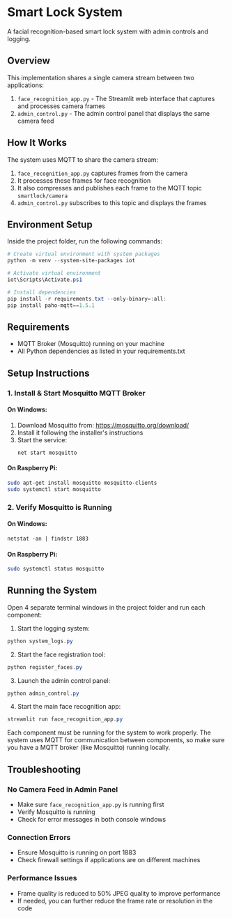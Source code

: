 # Smart Lock System

A facial recognition-based smart lock system with admin controls and logging.

## Overview

This implementation shares a single camera stream between two applications:
1. `face_recognition_app.py` - The Streamlit web interface that captures and processes camera frames
2. `admin_control.py` - The admin control panel that displays the same camera feed

## How It Works

The system uses MQTT to share the camera stream:

1. `face_recognition_app.py` captures frames from the camera
2. It processes these frames for face recognition
3. It also compresses and publishes each frame to the MQTT topic `smartlock/camera`
4. `admin_control.py` subscribes to this topic and displays the frames

## Environment Setup

Inside the project folder, run the following commands:

```powershell
# Create virtual environment with system packages
python -m venv --system-site-packages iot

# Activate virtual environment
iot\Scripts\Activate.ps1

# Install dependencies
pip install -r requirements.txt --only-binary=:all:
pip install paho-mqtt==1.5.1
```

## Requirements

- MQTT Broker (Mosquitto) running on your machine
- All Python dependencies as listed in your requirements.txt

## Setup Instructions

### 1. Install & Start Mosquitto MQTT Broker

#### On Windows:
1. Download Mosquitto from: https://mosquitto.org/download/
2. Install it following the installer's instructions
3. Start the service:
   ```
   net start mosquitto
   ```

#### On Raspberry Pi:
```bash
sudo apt-get install mosquitto mosquitto-clients
sudo systemctl start mosquitto
```

### 2. Verify Mosquitto is Running

#### On Windows:
```
netstat -an | findstr 1883
```

#### On Raspberry Pi:
```bash
sudo systemctl status mosquitto
```

## Running the System

Open 4 separate terminal windows in the project folder and run each component:

1. Start the logging system:
```powershell
python system_logs.py
```

2. Start the face registration tool:
```powershell
python register_faces.py
```

3. Launch the admin control panel:
```powershell
python admin_control.py
```

4. Start the main face recognition app:
```powershell
streamlit run face_recognition_app.py
```

Each component must be running for the system to work properly. The system uses MQTT for communication between components, so make sure you have a MQTT broker (like Mosquitto) running locally.

## Troubleshooting

### No Camera Feed in Admin Panel
- Make sure `face_recognition_app.py` is running first
- Verify Mosquitto is running
- Check for error messages in both console windows

### Connection Errors
- Ensure Mosquitto is running on port 1883
- Check firewall settings if applications are on different machines

### Performance Issues
- Frame quality is reduced to 50% JPEG quality to improve performance
- If needed, you can further reduce the frame rate or resolution in the code